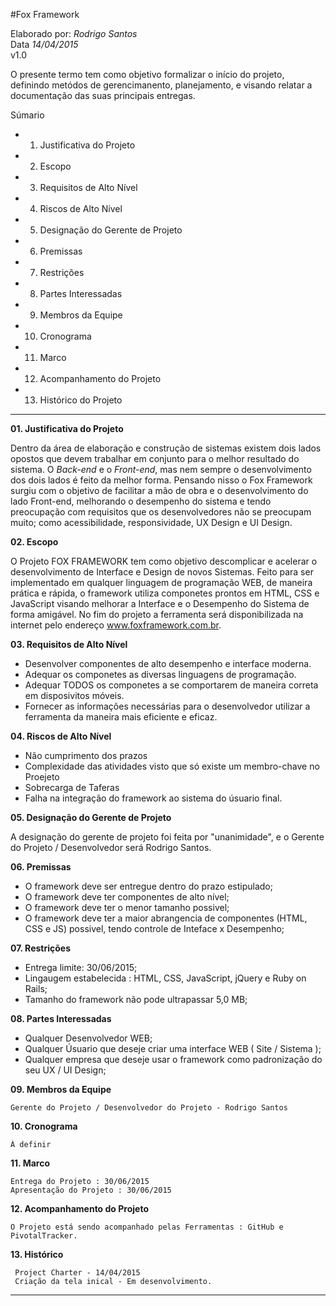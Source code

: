 #Fox Framework



Elaborado por: *Rodrigo Santos* <br/>
Data *14/04/2015* <br/>
v1.0 <br/>

O presente termo tem como objetivo formalizar o início do projeto, definindo metódos de gerencimanento, 
planejamento, e visando relatar a documentação das suas principais entregas.

Súmario
* 01. Justificativa do Projeto 
* 02. Escopo
* 03. Requisitos de Alto Nível 
* 04. Riscos de Alto Nível 
* 05. Designação do Gerente de Projeto 
* 06. Premissas 
* 07. Restrições
* 08. Partes Interessadas 
* 09. Membros da Equipe
* 10. Cronograma 
* 11. Marco 
* 12. Acompanhamento do Projeto 
* 13. Histórico do Projeto

<hr/>
 
 **01.  Justificativa do Projeto**
 
 Dentro da área de elaboração e construção de sistemas existem dois lados opostos que devem trabalhar em 
 conjunto para o melhor resultado do sistema. O *Back-end* e o *Front-end*, mas nem sempre o desenvolvimento dos 
 dois lados é feito da melhor forma. Pensando nisso o Fox Framework surgiu com o objetivo de facilitar a mão 
 de obra e o desenvolvimento do lado Front-end, melhorando o desempenho do sistema e tendo preocupação com 
 requisitos que os desenvolvedores não se preocupam muito; como acessibilidade, responsividade, UX Design e UI Design. 
 
 **02. Escopo** 
 
 O Projeto FOX FRAMEWORK tem como objetivo descomplicar e acelerar o desenvolvimento de Interface e Design de novos Sistemas.
 Feito para ser implementado em qualquer linguagem de programação WEB, de maneira prática e rápida, o framework utiliza 
 componetes prontos em HTML, CSS e JavaScript visando melhorar a Interface e o Desempenho do Sistema de forma amigável. 
 No fim do projeto a ferramenta será disponibilizada na internet pelo endereço www.foxframework.com.br.
 
 **03. Requisitos de Alto Nível**
 
 - Desenvolver componentes de alto desempenho e interface moderna.
 - Adequar os componetes as diversas linguagens de programação.
 - Adequar TODOS os componetes a se comportarem de maneira correta em disposivitos móveis.
 - Fornecer as informações necessárias para o desenvolvedor utilizar a ferramenta da maneira mais eficiente e eficaz.

 **04. Riscos de Alto Nível**
 
 - Não cumprimento dos prazos
 - Complexidade das atividades visto que só existe um membro-chave no Proejeto
 - Sobrecarga de Taferas
 - Falha na integração do framework ao sistema do úsuario final.
 
 **05. Designação do Gerente de Projeto**
 
  A designação do gerente de projeto foi feita por "unanimidade", e o Gerente do Projeto / Desenvolvedor será Rodrigo Santos.

 **06. Premissas**
 
  - O framework deve ser entregue dentro do prazo estipulado;
  - O framework deve ter componentes de alto nível;
  - O framework deve ter o menor tamanho possivel;
  - O framework deve ter a maior abrangencia de componentes (HTML, CSS e JS) possivel, tendo controle de Inteface x Desempenho;

 **07. Restrições**
 
  - Entrega limite: 30/06/2015;
  - Lingaugem estabelecida : HTML, CSS, JavaScript, jQuery e  Ruby on Rails;
  - Tamanho do framework não pode ultrapassar 5,0 MB;
	
 **08. Partes Interessadas**
	
   - Qualquer Desenvolvedor WEB;
   - Qualquer Úsuario que deseje criar uma interface WEB ( Site / Sistema );
   - Qualquer empresa que deseje usar o framework como padronização do seu UX / UI Design;
   
 **09. Membros da Equipe**
  
    Gerente do Projeto / Desenvolvedor do Projeto - Rodrigo Santos
  
  **10. Cronograma**
   
    À definir 
   
  **11. Marco**
   
    Entrega do Projeto : 30/06/2015 
    Apresentação do Projeto : 30/06/2015
	 
  **12. Acompanhamento do Projeto**
	 
    O Projeto está sendo acompanhado pelas Ferramentas : GitHub e PivotalTracker.
	 
   **13. Histórico**
    	 
     Project Charter - 14/04/2015
     Criação da tela inical - Em desenvolvimento.

<hr/>
